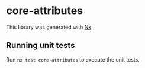 # core-attributes

This library was generated with [Nx](https://nx.dev).

## Running unit tests

Run `nx test core-attributes` to execute the unit tests.
